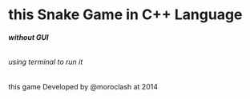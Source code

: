 # this Snake Game in C++ Language 
###### **without GUI**
###### using terminal to run it



this game Developed by @moroclash at 2014
